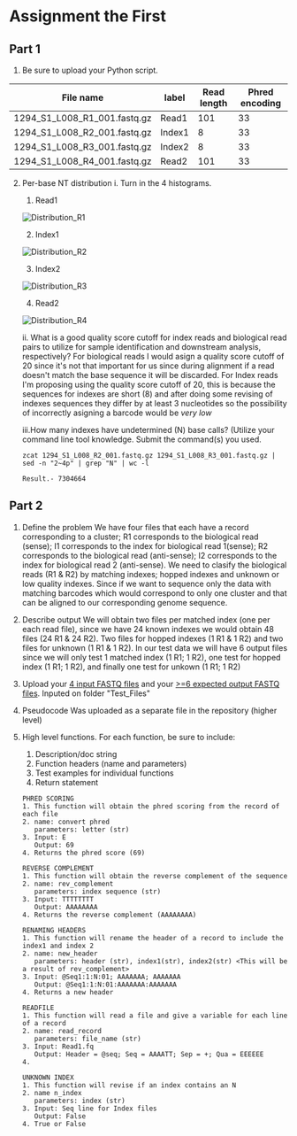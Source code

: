 # Assignment the First

## Part 1
1. Be sure to upload your Python script.

| File name | label | Read length | Phred encoding |
|---|---|---|---|
| 1294_S1_L008_R1_001.fastq.gz | Read1 | 101 | 33 |
| 1294_S1_L008_R2_001.fastq.gz | Index1 | 8 | 33 |
| 1294_S1_L008_R3_001.fastq.gz | Index2 | 8 | 33 |
| 1294_S1_L008_R4_001.fastq.gz | Read2 | 101 | 33 |

2. Per-base NT distribution
  i. Turn in the 4 histograms.  
    
    1. Read1
    
    ![Distribution_R1](https://user-images.githubusercontent.com/89626045/181821802-a2c3e5ed-31b2-4848-a1e5-7638f15bc338.jpeg)

    2. Index1
    
    ![Distribution_R2](https://user-images.githubusercontent.com/89626045/181821901-284278a8-f624-41eb-9d0a-30c8c14f0a62.jpeg)

    3. Index2
    
    ![Distribution_R3](https://user-images.githubusercontent.com/89626045/181822003-37c95768-a453-43ca-92e1-69f8f0a4ae22.jpeg)

    4. Read2 
    
    ![Distribution_R4](https://user-images.githubusercontent.com/89626045/181822092-b560a0f2-5124-4db6-9288-550a7ef1b712.jpeg)

   ii. What is a good quality score cutoff for index reads and biological read pairs to utilize for sample identification and downstream analysis, respectively?
   For biological reads I would asign a quality score cutoff of 20 since it's not that important for us since during alignment if a read doesn't match the base sequence it will be discarded.
   For Index reads I'm proposing using the quality score cutoff of 20, this is because the sequences for indexes are short (8) and after doing some revising of indexes sequences they differ by at least 3 nucleotides so the possibility of incorrectly asigning a barcode would be *very low*
   
   iii.How many indexes have undetermined (N) base calls? (Utilize your command line tool knowledge. Submit the command(s) you used. 
   ```
   zcat 1294_S1_L008_R2_001.fastq.gz 1294_S1_L008_R3_001.fastq.gz | sed -n "2~4p" | grep "N" | wc -l
   
   Result.- 7304664
   ```
    
    
## Part 2
1. Define the problem
    We have four files that each have a record corresponding to a cluster; R1 corresponds to the biological read (sense); I1 corresponds to the index for biological read 1(sense); R2 corresponds to the biological read (anti-sense); I2 corresponds to the index for biological read 2 (anti-sense). We need to clasify the biological reads (R1 & R2) by matching indexes; hopped indexes and unknown or low quality indexes. Since if we want to sequence only the data with matching barcodes which would correspond to only one cluster and that can be aligned to our corresponding genome sequence.
    

2. Describe output
  We will obtain two files per matched index (one per each read file), since we have 24 known indexes we would obtain 48 files (24 R1 & 24 R2). Two files for hopped indexes (1 R1 & 1 R2) and two files for unknown (1 R1 & 1 R2). 
  In our test data we will have 6 output files since we will only test 1 matched index (1 R1; 1 R2), one test for hopped index (1 R1; 1 R2), and finally one test for unkown (1 R1; 1 R2)
3. Upload your [4 input FASTQ files](../TEST-input_FASTQ) and your [>=6 expected output FASTQ files](../TEST-output_FASTQ).
  Inputed on folder "Test_Files"

4. Pseudocode
  Was uploaded as a separate file in the repository (higher level)
  
5. High level functions. For each function, be sure to include:
    1. Description/doc string
    2. Function headers (name and parameters)
    3. Test examples for individual functions
    4. Return statement
    ```
    PHRED SCORING
    1. This function will obtain the phred scoring from the record of each file
    2. name: convert phred
       parameters: letter (str)
    3. Input: E
       Output: 69    
    4. Returns the phred score (69)
    ```
    
    ```
    REVERSE COMPLEMENT
    1. This function will obtain the reverse complement of the sequence
    2. name: rev_complement
       parameters: index sequence (str)
    3. Input: TTTTTTTT
       Output: AAAAAAAA
    4. Returns the reverse complement (AAAAAAAA)
    ```
    
    ```
    RENAMING HEADERS
    1. This function will rename the header of a record to include the index1 and index 2
    2. name: new_header
       parameters: header (str), index1(str), index2(str) <This will be a result of rev_complement>
    3. Input: @Seq1:1:N:01; AAAAAAA; AAAAAAA
       Output: @Seq1:1:N:01:AAAAAAA:AAAAAAA
    4. Returns a new header
    ```
    
    ```
    READFILE
    1. This function will read a file and give a variable for each line of a record
    2. name: read_record
       parameters: file_name (str)
    3. Input: Read1.fq
       Output: Header = @seq; Seq = AAAATT; Sep = +; Qua = EEEEEE
    4. 
    ```
    
    ```
    UNKNOWN INDEX
    1. This function will revise if an index contains an N
    2. name n_index
       parameters: index (str)
    3. Input: Seq line for Index files
       Output: False
    4. True or False
    ```
